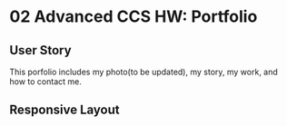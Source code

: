 # 02 Advanced CCS HW: Portfolio

## User Story

This porfolio includes my photo(to be updated), my story, my work, and how to contact me.

## Responsive Layout



